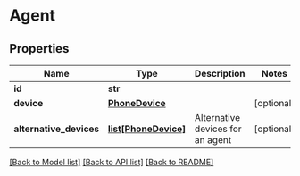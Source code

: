 # Agent

## Properties
Name | Type | Description | Notes
------------ | ------------- | ------------- | -------------
**id** | **str** |  | 
**device** | [**PhoneDevice**](PhoneDevice.md) |  | [optional] 
**alternative_devices** | [**list[PhoneDevice]**](PhoneDevice.md) | Alternative devices for an agent | [optional] 

[[Back to Model list]](../README.md#documentation-for-models) [[Back to API list]](../README.md#documentation-for-api-endpoints) [[Back to README]](../README.md)


